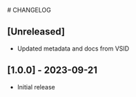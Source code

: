 # CHANGELOG

## [Unreleased]

- Updated metadata and docs from VSID

## [1.0.0] - 2023-09-21

- Initial release